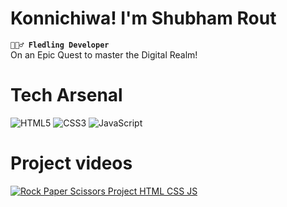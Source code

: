 # Konnichiwa! I'm Shubham Rout

**`🧙🏻‍♂️ Fledling Developer`**<br>
On an Epic Quest to master the Digital Realm!<br>

# Tech Arsenal
![HTML5](https://img.shields.io/badge/html5-%23E34F26.svg?style=for-the-badge&logo=html5&logoColor=white)
![CSS3](https://img.shields.io/badge/css3-%231572B6.svg?style=for-the-badge&logo=css3&logoColor=white)
![JavaScript](https://img.shields.io/badge/javascript-%23323330.svg?style=for-the-badge&logo=javascript&logoColor=%23F7DF1E)

# Project videos
[![Rock Paper Scissors Project HTML CSS JS](https://ytcards.demolab.com/?id=kYoBxJdtXTU&title=Rock+Paper+Scissors+Project+HTML+CSS+JS&lang=en&timestamp=1727807400&background_color=%230d1117&title_color=%23ffffff&stats_color=%23dedede&max_title_lines=1&width=250&border_radius=5&duration=436 "Rock Paper Scissors Project HTML CSS JS")](https://youtu.be/kYoBxJdtXTU?si=JpsySfuLJFA7F8Ea)
